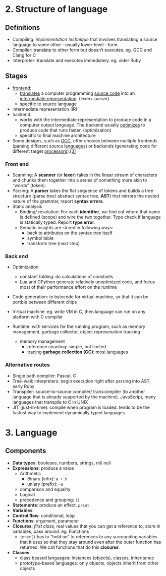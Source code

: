 # 2. Structure of language

## Definitions

+ Compiling: *implementation technique* that involves translating a source language to some other—usually lower-level—form.
+ Compiler: translate to other form but doesn’t executes. eg. GCC and Clang for C
+ Interpreter: translate and executes immediately. eg. older Ruby

## Stages

+ [frontend](https://en.wikipedia.org/wiki/Compilers#Frontend): 
  + [translates](https://en.wikipedia.org/wiki/Translator_(computing)) a computer programming [source code](https://en.wikipedia.org/wiki/Source_code) into an [intermediate representation](https://en.wikipedia.org/wiki/Intermediate_representation). (lexer+ parser)
  + specific to source language
+ intermediate representation (IR)
+ backend: 
  + works with the intermediate representation to produce code in a computer output language. The backend usually [optimizes](https://en.wikipedia.org/wiki/Program_optimization) to produce code that runs faster. (optimization) 
  + specific to final machine architecture
+ Some designs, such as [GCC](https://en.wikipedia.org/wiki/GNU_Compiler_Collection), offer choices between multiple frontends (parsing different source [languages](https://en.wikipedia.org/wiki/Programming_language)) or backends (generating code for different target [processors](https://en.wikipedia.org/wiki/Central_processing_unit)).[[3\]](https://en.wikipedia.org/wiki/Front_end_and_back_end#cite_note-3)

### Front end

+ Scanning: A **scanner** (or **lexer**) takes in the linear stream of characters and chunks them together into a series of something more akin to “words” (token). 
+ Parsing: A **parser** takes the flat sequence of tokens and builds a tree structure (parse tree/ abstract syntax tree, **AST**) that mirrors the nested nature of the grammar, report **syntax errors**.
+ Static analysis
  + Binding/ resolution: For each **identifier**, we find out where that name is defined (scope) and wire the two together. Type check if language is statically typed. Report **type error**.
  + Sematic insights are stored in following ways:
    + back to attributes on the syntax tree itself
    + symbol table
    + transform tree (next step)

### Back end

+ Optimization:
  + constant folding: do calculations of constants
  + Lua and CPython generate relatively unoptimized code, and focus most of their performance effort on the runtime
+ Code generation: to bytecode for virtual machine, so that it can be portble between different chips
+ Virtual machine: eg. write VM in C, then language can run on any platform with C compiler

+ Runtime: with services for the running program, such as memory management, garbage collector, object represenation tracking
  + memory management
    + reference counting: simple, but limited
    + tracing **garbage collection (GC)**: most languages

### Alternative routes

+ Single path compiler: Pascal, C
+ Tree-walk interpreters: begin execution right after parsing into AST. early Ruby
+ Transpiler: source-to-source compiler/ transcompiler (to another language that is already supported by the machine). JavaScript, many languages that transpile to C in UNIX
+ JIT (just-in-time): compile when program is loaded. tends to be the fastest way to implement dynamically typed languages





# 3. Language

## Components

+ **Data types**: booleans, numbers, strings, nil/ null
+ **Expressions**: produce a value
  + Arithmetic
    + Binary (infix): `a + b`
    + uniary (prefix): `-a`
  + comparison  and equality
  + Logical
  + precedence and grouping: `()`
+ **Statements**: produce an effect. `print`
+ **Variables**
+ **Control flow**:  conditional, loop
+ **Functions**: argument, parameter
+ **Closures**: *first class*,  real values that you can get a reference to, store in variables, pass around. eg. Functions
  + `inner()` has to “hold on” to references to any surrounding variables that it uses so that they stay around even after the outer function has returned. We call functions that do this **closures**. 
+ **Classes**: 
  + class beased languages: Instances (objects), classes, inheritance
  + prototype-based languages: only objects, objects inherit from other objects

